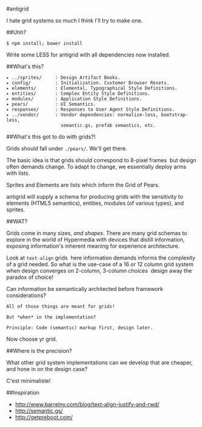 #antigrid

I hate grid systems so much I think I'll try to make one.

##Uhh?

    $ npm install; bower install

Write some LESS for antigrid with all dependencies now installed.

##What's this?

    ▸ ../sprites/     : Design Artifact Books.
    ▸ config/         : Initialization. Customer Browser Resets.
    ▸ elements/       : Elemental, Typographical Style Definitions.
    ▸ entities/       : Complex Entity Style Definitions.
    ▸ modules/        : Application Style Definitions.
    ▸ pears/          : UI Semantics.
    ▸ responses/      : Responses to User Agent Style Definitions.
    ▸ ../vendor/      : Vendor dependencies: normalize-less, bootstrap-less,
                        semantic.gs, prefab semantics, etc.

##What's this got to do with grids?!

Grids should fall under ``./pears/``. We'll get there.

The basic idea is that grids should correspond to 8-pixel frames ­ but design
often demands change. To adapt to change, we essentially deploy arms with
lists.

Sprites and Elements are lists which inform the Grid of Pears.

antigrid will supply a schema for producing grids with the sensitivity to
elements (HTML5 semantics), entities, modules (of various types), and sprites.

##WAT?

Grids come in many sizes, *and shapes*. There are many grid schemas to explore
in the world of Hypermedia with devices that distill information, exposing
information's inherent meaning for experience architecture.

Look at ``text-align`` grids ­ here information demands informs the complexity
of a grid needed. So what is the use-case of a 16 or 12 column grid system when
design converges on 2-column, 3-column choices ­ design away the paradox of
choice!

Can information be semantically architected before framework considerations? ­ 

    All of those things are meant for grids!

    But *when* in the implementation?

    Principle: Code (semantic) markup first, design later.

Now choose yr grid.

##Where is the precision?

What other grid system implementations can we develop that are cheaper,
and hone in on the design case? ­

C'est minimaliste!

##Inspiration

* http://www.barrelny.com/blog/text-align-justify-and-rwd/
* http://semantic.gs/
* http://getpreboot.com/
